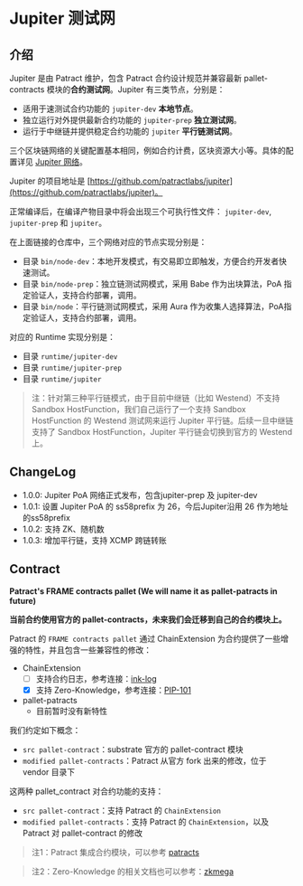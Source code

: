 # Jupiter 测试网

## 介绍

Jupiter 是由 Patract 维护，包含 Patract 合约设计规范并兼容最新 pallet-contracts 模块的**合约测试网**。Jupiter 有三类节点，分别是：

- 适用于速测试合约功能的 `jupiter-dev` **本地节点**。
- 独立运行对外提供最新合约功能的 `jupiter-prep` **独立测试网**。
- 运行于中继链并提供稳定合约功能的 `jupiter` **平行链测试网**。

三个区块链网络的关键配置基本相同，例如合约计费，区块资源大小等。具体的配置详见 [Jupiter 网络](./network.md)。

Jupiter 的项目地址是 [https://github.com/patractlabs/jupiter](https://github.com/patractlabs/jupiter)。

正常编译后，在编译产物目录中将会出现三个可执行性文件： `jupiter-dev`, `jupiter-prep` 和 `jupiter`。

在上面链接的仓库中，三个网络对应的节点实现分别是：

- 目录 `bin/node-dev`：本地开发模式，有交易即立即触发，方便合约开发者快速测试。
- 目录 `bin/node-prep`：独立链测试网模式，采用 Babe 作为出块算法，PoA 指定验证人，支持合约部署，调用。
- 目录 `bin/node`：平行链测试网模式，采用 Aura 作为收集人选择算法，PoA指定验证人，支持合约部署，调用。

对应的 Runtime 实现分别是：

- 目录 `runtime/jupiter-dev`
- 目录 `runtime/jupiter-prep`
- 目录 `runtime/jupiter`

> 注：针对第三种平行链模式，由于目前中继链（比如 Westend）不支持 Sandbox HostFunction，我们自己运行了一个支持 Sandbox HostFunction 的 Westend 测试网来运行 Jupiter 平行链。后续一旦中继链支持了 Sandbox HostFunction，Jupiter 平行链会切换到官方的 Westend 上。

## ChangeLog

- 1.0.0: Jupiter PoA 网络正式发布，包含jupiter-prep 及 jupiter-dev
- 1.0.1: 设置 Jupiter PoA 的 ss58prefix 为 26，今后Jupiter沿用 26 作为地址的ss58prefix
- 1.0.2: 支持 ZK、随机数
- 1.0.3: 增加平行链，支持 XCMP 跨链转账

## Contract

**Patract's FRAME contracts pallet (We will name it as pallet-patracts in future)**

**当前合约使用官方的 pallet-contracts，未来我们会迁移到自己的合约模块上。**

Patract 的 `FRAME contracts pallet` 通过 ChainExtension 为合约提供了一些增强的特性，并且包含一些兼容性的修改：

- ChainExtension
    - [ ] 支持合约日志，参考连接：[ink-log](https://github.com/patractlabs/ink-log)
    - [x] 支持 Zero-Knowledge，参考连接：[PIP-101](https://github.com/patractlabs/PIPs/blob/main/PIPs/pip-101.md)
- pallet-patracts
    - 目前暂时没有新特性

我们约定如下概念：

- `src pallet-contract`：substrate 官方的 pallet-contract 模块
- `modified pallet-contracts`：Patract 从官方 fork 出来的修改，位于 vendor 目录下

这两种 pallet_contract 对合约功能的支持：

- `src pallet-contract`：支持 Patract 的 `ChainExtension`
- `modified pallet-contracts`：支持 Patract 的 `ChainExtension`，以及 Patract 对 pallet-contract 的修改

> 注1：Patract 集成合约模块，可以参考 [patracts](https://github.com/patractlabs/patracts)

> 注2：Zero-Knowledge 的相关文档也可以参考：[zkmega](/zkmega/tutorial)

